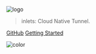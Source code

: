 ![logo](images/inlets-logo.svg ':size=50%')

> inlets: Cloud Native Tunnel.

[GitHub](https://github.com/inlets/)
[Getting Started](#cloud-native-tunnel)

<!-- background color -->
![color](#f0f0f0)

